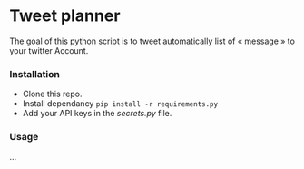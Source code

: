 # Tweet planner

The goal of this python script is to tweet automatically list of « message » to your twitter Account.

### Installation

- Clone this repo.
- Install dependancy ```pip install -r requirements.py```
- Add your API keys in the *secrets.py* file.

### Usage
…

